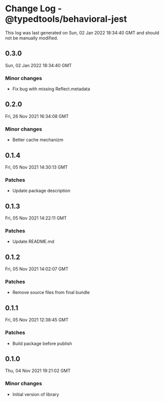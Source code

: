 # Change Log - @typedtools/behavioral-jest

This log was last generated on Sun, 02 Jan 2022 18:34:40 GMT and should not be manually modified.

## 0.3.0
Sun, 02 Jan 2022 18:34:40 GMT

### Minor changes

- Fix bug with missing Reflect.metadata

## 0.2.0
Fri, 26 Nov 2021 16:34:08 GMT

### Minor changes

- Better cache mechanizm

## 0.1.4
Fri, 05 Nov 2021 14:30:13 GMT

### Patches

- Update package description

## 0.1.3
Fri, 05 Nov 2021 14:22:11 GMT

### Patches

- Update README.md

## 0.1.2
Fri, 05 Nov 2021 14:02:07 GMT

### Patches

- Remove source files from final bundle

## 0.1.1
Fri, 05 Nov 2021 12:38:45 GMT

### Patches

- Build package before publish

## 0.1.0
Thu, 04 Nov 2021 19:21:02 GMT

### Minor changes

- Initial version of library

